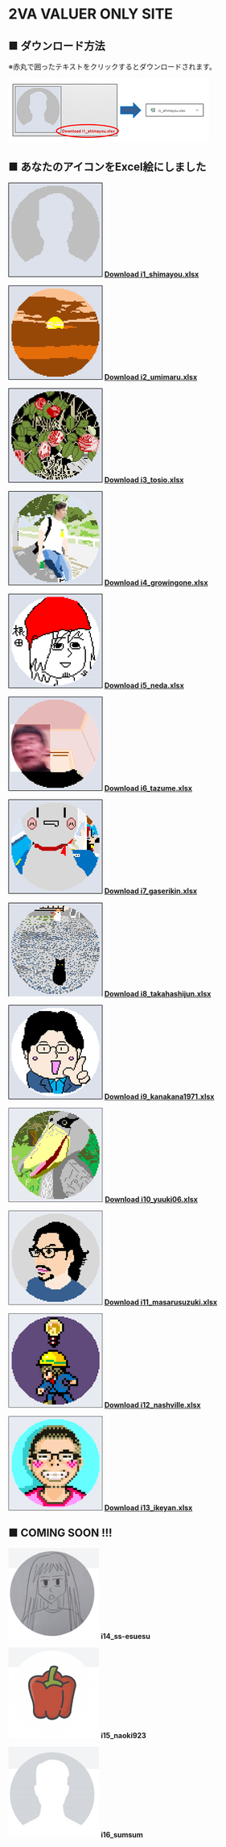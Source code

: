 # 2VA VALUER ONLY SITE
## ■ ダウンロード方法
※赤丸で囲ったテキストをクリックするとダウンロードされます。

![Image of hd4](/images/hd4.png/)

## ■ あなたのアイコンをExcel絵にしました

![Image of i1_shimayou](/images/ic1_shimayou.png)
[**Download i1_shimayou.xlsx**](/excel/i1_shimayou.xlsx)

![Image of i2_umimaru](/images/ic2_umimaru.png)
[**Download i2_umimaru.xlsx**](/excel/i2_umimaru.xlsx)

![Image of i3_tosio](/images/ic3_tosio.png)
[**Download i3_tosio.xlsx**](/excel/i3_tosio.xlsx)

![Image of i4_growingone](/images/ic4_growingone.png)
[**Download i4_growingone.xlsx**](/excel/i4_growingone.xlsx)

![Image of i5_neda](/images/ic5_neda.png)
[**Download i5_neda.xlsx**](/excel/i5_neda.xlsx)

![Image of i6_tazume](/images/ic6_tazume.png)
[**Download i6_tazume.xlsx**](/excel/i6_tazume.xlsx)

![Image of i7_gaserikin](/images/ic7_gaserikin.png)
[**Download i7_gaserikin.xlsx**](/excel/i7_gaserikin.xlsx)

![Image of i8_takahashijun](/images/ic8_takahashijun.png)
[**Download i8_takahashijun.xlsx**](/excel/i8_takahashijun.xlsx)

![Image of i9_kanakana1971](/images/ic9_kanakana1971.png)
[**Download i9_kanakana1971.xlsx**](/excel/i9_kanakana1971.xlsx)

![Image of i10_yuuki06](/images/ic10_yuuki06.png)
[**Download i10_yuuki06.xlsx**](/excel/i10_yuuki06.xlsx)

![Image of i11_masarusuzuki](/images/ic11_masarusuzuki.png)
[**Download i11_masarusuzuki.xlsx**](/excel/i11_masarusuzuki.xlsx)

![Image of i12_nashville](/images/ic12_nashville.png)
[**Download i12_nashville.xlsx**](/excel/i12_nashville.xlsx)

![Image of i13_ikeyan](/images/ic13_ikeyan.png)
[**Download i13_ikeyan.xlsx**](/excel/i13_ikeyan.xlsx)

## ■ COMING SOON !!!

![Image of i14_ss-esuesu](/images/i14_ss-esuesu.png)
**i14_ss-esuesu**

![Image of i15_naoki923](/images/i15_naoki923.png)
**i15_naoki923**

![Image of i16_sumsum](/images/i16_sumsum.png)
**i16_sumsum**
